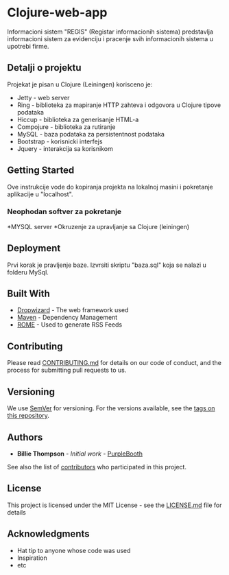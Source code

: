 # Clojure-web-app

Informacioni sistem "REGIS" (Registar informacionih sistema) predstavlja informacioni sistem za evidenciju i pracenje svih informacionih sistema u upotrebi firme.

## Detalji o projektu
Projekat je pisan u Clojure (Leiningen) korisceno je:

* Jetty - web server
* Ring - biblioteka za mapiranje HTTP zahteva i odgovora u Clojure tipove podataka
* Hiccup - biblioteka za generisanje HTML-a
* Compojure - biblioteka za rutiranje
* MySQL - baza podataka za persistentnost podataka
* Bootstrap - korisnicki interfejs
* Jquery - interakcija sa korisnikom


## Getting Started

Ove instrukcije vode do kopiranja projekta na lokalnoj masini i pokretanje aplikacije u "localhost".

### Neophodan softver za pokretanje
*MYSQL server
*Okruzenje za upravljanje sa Clojure (leiningen)





## Deployment

Prvi korak je pravljenje baze. Izvrsiti skriptu "baza.sql" koja se nalazi u folderu MySql.

## Built With

* [Dropwizard](http://www.dropwizard.io/1.0.2/docs/) - The web framework used
* [Maven](https://maven.apache.org/) - Dependency Management
* [ROME](https://rometools.github.io/rome/) - Used to generate RSS Feeds

## Contributing

Please read [CONTRIBUTING.md](https://gist.github.com/PurpleBooth/b24679402957c63ec426) for details on our code of conduct, and the process for submitting pull requests to us.

## Versioning

We use [SemVer](http://semver.org/) for versioning. For the versions available, see the [tags on this repository](https://github.com/your/project/tags). 

## Authors

* **Billie Thompson** - *Initial work* - [PurpleBooth](https://github.com/PurpleBooth)

See also the list of [contributors](https://github.com/your/project/contributors) who participated in this project.

## License

This project is licensed under the MIT License - see the [LICENSE.md](LICENSE.md) file for details

## Acknowledgments

* Hat tip to anyone whose code was used
* Inspiration
* etc

